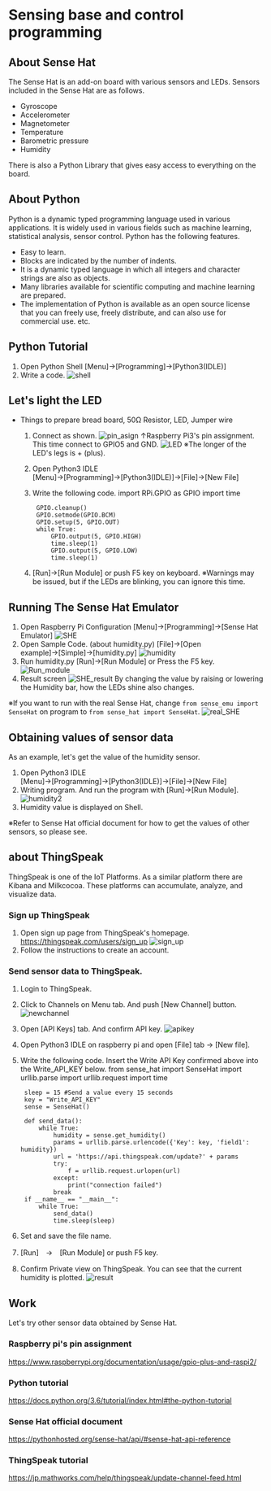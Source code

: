 # Sensing base and control programming
## About Sense Hat
The Sense Hat is an add-on board with various sensors and LEDs.
Sensors included in the Sense Hat are as follows.
- Gyroscope
- Accelerometer
- Magnetometer
- Temperature
- Barometric pressure
- Humidity

There is also a Python Library that gives easy access to everything on the board.

## About Python
Python is a dynamic typed programming language used in various applications. It is widely used in various fields such as machine learning, statistical analysis, sensor control.
Python has the following features.
- Easy to learn.
- Blocks are indicated by the number of indents.
- It is a dynamic typed language in which all integers and character strings are also as objects.
- Many libraries available for scientific computing and machine learning are prepared.
- The implementation of Python is available as an open source license that you can freely use, freely distribute, and can also use for commercial use.
etc.

## Python Tutorial
1. Open Python Shell
[Menu]→[Programming]→[Python3(IDLE)]
2. Write a code.
  ![shell](./image/shell.png)

## Let's light the LED
- Things to prepare
bread board, 50Ω Resistor, LED, Jumper wire
  1. Connect as shown.
  ![pin_asign](./image/gpio.png)
  ↑Raspberry Pi3's pin assignment.
  This time connect to GPIO5 and GND.
  ![LED](./image/LED.png)
  ※The longer of the LED's legs is + (plus).

  2. Open Python3 IDLE [Menu]→[Programming]→[Python3(IDLE)]→[File]→[New File]

  3. Write the following code.
          import RPi.GPIO as GPIO
          import time

          GPIO.cleanup()
          GPIO.setmode(GPIO.BCM)
          GPIO.setup(5, GPIO.OUT)
          while True:
              GPIO.output(5, GPIO.HIGH)
              time.sleep(1)
              GPIO.output(5, GPIO.LOW)
              time.sleep(1)
  4. [Run]→[Run Module] or push F5 key on keyboard.
    ※Warnings may be issued, but if the LEDs are blinking, you can ignore this time.

## Running The Sense Hat Emulator
1. Open Raspberry Pi Configuration
[Menu]→[Programming]→[Sense Hat Emulator]
![SHE](./image/SHE.png)
2. Open Sample Code. (about humidity.py)
[File]→[Open example]→[Simple]→[humidity.py]
![humidity](./image/humidity.png)
3. Run humidity.py
[Run]→[Run Module] or Press the F5 key.
![Run_module](./image/run_module.png)
4. Result screen
![SHE_result](./image/SHE_result.png)
By changing the value by raising or lowering the Humidity bar, how the LEDs shine also changes.

※If you want to run with the real Sense Hat, change `from sense_emu import SenseHat` on program to `from sense_hat import SenseHat`.
![real_SHE](./image/real_sense.JPG)

## Obtaining values of sensor data
As an example, let's get the value of the humidity sensor.
1. Open Python3 IDLE [Menu]→[Programming]→[Python3(IDLE)]→[File]→[New File]
2. Writing program. And run the program with [Run]→[Run Module].
![humidity2](./image/humidity3.png)
3. Humidity value is displayed on Shell.

※Refer to Sense Hat official document for how to get the values of other sensors, so please see.

## about ThingSpeak
ThingSpeak is one of the IoT Platforms.
As a similar platform there are Kibana and Milkcocoa. These platforms can accumulate, analyze, and visualize data.

### Sign up ThingSpeak
1. Open sign up page from ThingSpeak's homepage.
<https://thingspeak.com/users/sign_up>
 ![sign_up](./image/ThingSpeak.png)
2. Follow the instructions to create an account.

### Send sensor data to ThingSpeak.
1. Login to ThingSpeak.
2. Click to Channels on Menu tab. And push [New Channel] button.
 ![newchannel](./image/new_channel.png)
3. Open [API Keys] tab. And confirm API key.
 ![apikey](./image/apikey.png)
4. Open Python3 IDLE on raspberry pi and open [File] tab → [New file].
5. Write the following code. Insert the Write API Key confirmed above into the Write_API_KEY below.
        from sense_hat import SenseHat
        import urllib.parse
        import urllib.request
        import time

        sleep = 15 #Send a value every 15 seconds
        key = "Write_API_KEY"
        sense = SenseHat()

        def send_data():
            while True:
                humidity = sense.get_humidity()
                params = urllib.parse.urlencode({'Key': key, 'field1': humidity})
                url = 'https://api.thingspeak.com/update?' + params
                try:
                    f = urllib.request.urlopen(url)
                except:
                    print("connection failed")
                break
        if __name__ == "__main__":
            while True:
                send_data()
                time.sleep(sleep)
6. Set and save the file name.
7. [Run]　→　[Run Module] or push F5 key.
8. Confirm Private view on ThingSpeak.
 You can see that the current humidity is plotted.
 ![result](./image/result.png)

## Work
Let's try other sensor data obtained by Sense Hat.

### Raspberry pi's pin assignment
<https://www.raspberrypi.org/documentation/usage/gpio-plus-and-raspi2/>
### Python tutorial
<https://docs.python.org/3.6/tutorial/index.html#the-python-tutorial>
### Sense Hat official document
<https://pythonhosted.org/sense-hat/api/#sense-hat-api-reference>
### ThingSpeak tutorial
<https://jp.mathworks.com/help/thingspeak/update-channel-feed.html>
